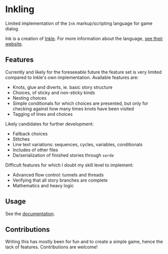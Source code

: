 # Inkling

Limited implementation of the `Ink` markup/scripting language for game dialog. 

Ink is a creation of [Inkle](https://www.inklestudios.com/). For more information about the language, [see their website](https://www.inklestudios.com/ink/).


## Features

Currently and likely for the foreseeable future the feature set is very limited compared to Inkle's own implementation. Available features are:

*   Knots, glue and diverts, ie. basic story structure
*   Choices, of sticky and non-sticky kinds
*   Nesting choices
*   Simple conditionals for which choices are presented, but only for checking against how many times knots have been visited
*   Tagging of lines and choices

Likely candidates for further development:

*   Fallback choices
*   Stitches
*   Line text variations: sequences, cycles, variables, conditionals
*   Includes of other files
*   De/serialization of finished stories through `serde`

Difficult features for which I doubt my skill level to implement:

*   Advanced flow control: tunnels and threads
*   Verifying that all story branches are complete
*   Mathematics and heavy logic


## Usage

See the [documentation](https://docs.rs/inkling/).


## Contributions

Writing this has mostly been for fun and to create a simple game, hence the lack of features. Contributions are welcome!
